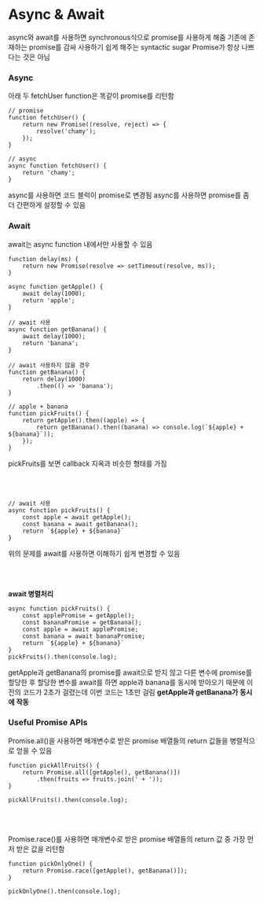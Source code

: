 # Async & Await

async와 await를 사용하면 synchronous식으로 promise를 사용하게 해줌
기존에 존재하는 promise를 감싸 사용하기 쉽게 해주는 syntactic sugar
Promise가 항상 나쁘다는 것은 아님

### Async

아래 두 fetchUser function은 똑같이 promise를 리턴함

```
// promise
function fetchUser() {
    return new Promise((resolve, reject) => {
        resolve('chamy');
    });
}

// async
async function fetchUser() {
    return 'chamy';
}
```

async를 사용하면 코드 블럭이 promise로 변경됨
async를 사용하면 promise를 좀 더 간편하게 설정할 수 있음

### Await

await는 async function 내에서만 사용할 수 있음

```
function delay(ms) {
    return new Promise(resolve => setTimeout(resolve, ms));
}

async function getApple() {
    await delay(1000);
    return 'apple';
}

// await 사용
async function getBanana() {
    await delay(1000);
    return 'banana';
}

// await 사용하지 않을 경우
function getBanana() {
    return delay(1000)
        .then(() => 'banana');
}

// apple + banana
function pickFruits() {
    return getApple().then((apple) => {
        return getBanana().then((banana) => console.log(`${apple} + ${banana}`));
    });
}
```

pickFruits를 보면 callback 지옥과 비슷한 형태를 가짐

<br><br>

```
// await 사용
async function pickFruits() {
    const apple = await getApple();
    const banana = await getBanana();
    return `${apple} + ${banana}`
}
```

위의 문제를 await를 사용하면 이해하기 쉽게 변경할 수 있음

<br><br>

**await 병렬처리**

```
async function pickFruits() {
    const applePromise = getApple();
    const bananaPromise = getBanana();
    const apple = await applePromise;
    const banana = await bananaPromise;
    return `${apple} + ${banana}`
}
pickFruits().then(console.log);
```

getApple과 getBanana의 promise를 await으로 받지 않고 다른 변수에 promise를 할당한 후 할당한 변수를 await를 하면 apple과 banana를 동시에 받아오기 때문에 이전의 코드가 2초가 걸렸는데 이번 코드는 1초만 걸림
**getApple과 getBanana가 동시에 작동**

### Useful Promise APIs

Promise.all()을 사용하면 매개변수로 받은 promise 배열들의 return 값들을 병렬적으로 얻을 수 있음

```
function pickAllFruits() {
    return Promise.all([getApple(), getBanana()])
        .then(fruits => fruits.join(' + '));
}

pickAllFruits().then(console.log);
```

<br><br>

Promise.race()를 사용하면 매개변수로 받은 promise 배열들의 return 값 중 가장 먼저 받은 값을 리턴함

```
function pickOnlyOne() {
    return Promise.race([getApple(), getBanana()]);
}

pickOnlyOne().then(console.log);
```
